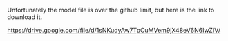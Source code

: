 Unfortunately the model file is over the github limit, but here is the link to download it.

https://drive.google.com/file/d/1sNKudyAw7TpCuMVem9jX48eV6N6IwZIV/
